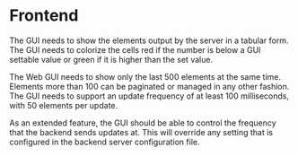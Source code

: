Frontend
========

The GUI needs to show the elements output by the server in a tabular form. The GUI needs to colorize the cells red if the number is below a GUI settable value or green if it is higher than the set value.

The Web GUI needs to show only the last 500 elements at the same time. Elements more than 100 can be paginated or managed in any other fashion. The GUI needs to support an update frequency of at least 100 milliseconds, with 50 elements per update.

As an extended feature, the GUI should be able to control the frequency that the backend sends updates at. This will override any setting that is configured in the backend server configuration file.
